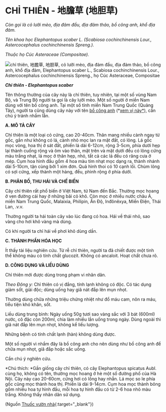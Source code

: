 # CHỈ THIÊN - 地膽草 (地胆草)

*Còn gọi là cỏ lưỡi mèo, địa đảm đầu, địa đảm thảo, bồ công anh, khổ địa đảm.*

*Tên khoa học Elephantopus scaber L. (Scabiosa cochinchinensis Lour., Astercocephalus cochinchinensis Spreng.).*

*Thuộc họ Cúc Asteraceae (Compositae).*

![chỉ thiên, 地膽草, 地胆草, cỏ lưỡi mèo, địa đảm đầu, địa đảm thảo, bồ công anh, khổ địa đảm, Elephantopus scaber L., Scabiosa cochinchinensis Lour., Astercocephalus cochinchinensis Spreng., họ Cúc Asteraceae, Compositae](/imgs/caythuoc/dtl/chi-thien.jpg)

***Chỉ thiên - Elephantopus scaber***

Tên thông thường của cây này là chỉ thiên, tuy nhiên, tại một số vùng Nam Bộ, và Trung Bộ người ta gọi là cây lưỡi mèo. Một số người ở miền Nam dùng với tên bồ công anh. Tại một số tỉnh miền Nam Trung Quốc (Quảng Tây), người ta cũng dùng cây này với tên [bồ công anh](/nhung-cay-thuoc-va-vi-thuoc-viet-nam/ket-qua-tra-cuu/bo-cong-anh) (*[xem vị này*](/nhung-cay-thuoc-va-vi-thuoc-viet-nam/ket-qua-tra-cuu/bo-cong-anh)), cần chú ý tránh nhầm lẫn.

**A. MÔ TẢ CÂY**

Chỉ thiên là một loại cỏ cứng, cao 20-40cm. Thân mang nhiều cành ngay từ gốc, gần như không có lá, cành nhỏ mọc lan ra mặt đất, có lông. Lá gốc mọc vòng, hoa thị ở sát đất, phiến lá dài 6-12cm, rộng 3-5cm, phía dưới hẹp lại thành cuống rộng và ôm vào thân, mặt trên và mặt dưới đều có lông cứng màu trắng nhạt, lá mọc ở thân hẹp, nhỏ, tất cả các lá đều có răng cưa ở mép. Cụm hoa hình đầu gồm 4 hoa màu tím nhạt mọc dạng ra, thành nhánh dài 5-10cm, tận cùng bởi 1 xim đơn. Quả hình thoi có 10 cạnh lồi. Chùm lông có sợi cứng, xếp thành một hàng, đều, phình rộng ở phía dưới.

**B. PHÂN BỐ, THU HÁI VÀ CHẾ BIẾN**

Cây chỉ thiên rất phổ biến ở Việt Nam, từ Nam đến Bắc. Thường mọc hoang ở ven đường cái hay ở những bãi cỏ khô. Còn mọc ở nhiều nước châu Á, miền Nam Trung Quốc, Malaixia, Philipin, Ấn Độ, Inđônêxya, Miến Điện, Thái Lan, .v.v.

Thường người ta hái toàn cây vào lúc đang có hoa. Hái về thái nhỏ, sao vàng cho hơi khô vàng mà dùng.

Có khi người ta chỉ hái về phơi khô dùng dần.

**C. THÀNH PHẦN HÓA HỌC**

Ít thấy tài liệu nghiên cứu. Từ rễ chỉ thiên, người ta đã chiết được một tinh thể không màu có tính chất glucozit. Không có ancaloit. Hoạt chất chưa rõ.

**D. CÔNG DỤNG VÀ LIỀU DÙNG**

Chỉ thiên mới được dùng trong phạm vi nhân dân.

*Theo Đông y:* Chỉ thiên có vị đắng, tính lạnh không có độc. Có tác dụng giảm sốt, giải độc; dùng uống hay giã nát đắp lên mụn nhọt.

Thường dùng chữa những triệu chứng nhiệt như đổ máu cam, nôn ra máu, tiểu tiện khó khăn, sốt.

Liều dùng trung bình: Ngày uống 50g tươi sao vàng sắc với 3 bát (600ml) nước, cô đặc còn 200ml, chia làm nhiều lần uống trong ngày. Dùng ngoài thì giã nát đắp lên mụn nhọt, không kể liều lượng.

Những bệnh có tính chất lạnh (hàn) không dùng được.

Một số người vì nhầm đây là bồ công anh cho nên dùng như bồ công anh để chữa mụn nhọt, giã đắp hoặc sắc uống.

Cần chú ý nghiên cứu.

*Chú thích: *Gần giống cây chỉ thiên, có cây Elephantopus spicatus Aubl. cùng họ, không có tên, thường mọc hoang ở hè một số đường phố của Hà Nội. Cây này cao 20-60cm, cứng hơi có lông hay nhẵn. Lá mọc so le phía gốc cũng mọc thành hoa thị. Phiến lá dài 9-14cm. Cụm hoa mọc thành bông gồm nhiều hoa tự hình đầu, mỗi hoa tự hình đầu có từ 2-6 hoa nhỏ màu trắng. Không thấy nhân dân sử dụng.


(Nguồn [Thuốc vườn nhà](http://thuocvuonnha.com){:target="_blank"})
